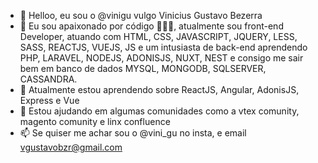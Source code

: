 - 👋 Helloo, eu sou o @vinigu vulgo Vinicius Gustavo Bezerra
- 👀 Eu sou apaixonado por código 🧑🏻‍💻, atualmente sou front-end Developer, atuando com HTML, CSS, JAVASCRIPT, JQUERY, LESS, SASS, REACTJS, VUEJS, JS e um intusiasta de back-end aprendendo PHP, LARAVEL, NODEJS, ADONISJS, NUXT, NEST e consigo me sair bem em banco de dados MYSQL, MONGODB, SQLSERVER, CASSANDRA.
- 🌱 Atualmente estou aprendendo sobre ReactJS, Angular, AdonisJS, Express e Vue
- 💞️ Estou ajudando em algumas comunidades como a vtex comunity, magento comunity e linx confluence 
- 📫 Se quiser me achar sou o @vini_gu no insta, e email vgustavobzr@gmail.com 

<!---
vinigu/vinigu is a ✨ special ✨ repository because its `README.md` (this file) appears on your GitHub profile.
You can click the Preview link to take a look at your changes.
--->
